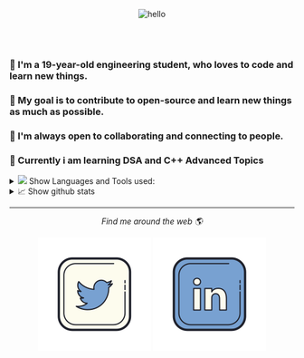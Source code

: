 <p align="center">
    <img width="1000px" src="readme2.gif" alt="hello">
</p>
<br><br>

### :wave: I'm a 19-year-old engineering student, who loves to code and learn new things. <br>
### 🎯 My goal is to contribute to open-source and learn new things as much as possible.<br>
### 🤝 I'm always open to collaborating and connecting to people.<br>
### 🌱 Currently i am learning DSA and C++ Advanced Topics<br>

<details>
    <summary><img src="https://github.githubassets.com/images/mona-whisper.gif" width="27px">  Show Languages and Tools used:
    </summary>
    <p align="left">
        <img src="https://github.com/Anuragmaurya-code/Anuragmaurya-code/blob/master/assests/c.svg" height="50"
            alt="C programming language" />
        <img src="https://github.com/Anuragmaurya-code/Anuragmaurya-code/blob/master/assests/c%2B%2B.svg" height="50"
            alt="C++ programming language" />
        <img src="https://github.com/Anuragmaurya-code/Anuragmaurya-code/blob/master/assests/html.svg" height="50"
            alt="HTML" />
        <img src="https://github.com/Anuragmaurya-code/Anuragmaurya-code/blob/master/assests/python.svg" height="50"
            alt="Python" />
        <img src="https://github.com/Anuragmaurya-code/Anuragmaurya-code/blob/master/assests/git.svg" height="50"
            alt="Git" />
        <img src="https://github.com/Anuragmaurya-code/Anuragmaurya-code/blob/master/assests/vscode.svg" height="50"
            alt="Visual studio code" />
        <img src="https://github.com/Anuragmaurya-code/Anuragmaurya-code/blob/master/assests/anaconda.svg" height="50"
            alt="anaconda" />
    </p>
</details>

<details>
    <summary> 📈 Show github stats</summary>
    <p align="center">
		
		
![Anurag's github activitygraph](https://activity-graph.herokuapp.com/graph?username=Anuragmaurya-code&theme=xcode&border_color=white)
	    
<img width="49.7%" src="https://github-readme-stats.vercel.app/api?username=Anuragmaurya-code&show_icons=true&theme=tokyonight&hide_border=true" />
<img width="49.7%" src="https://github-readme-streak-stats.herokuapp.com/?user=Anuragmaurya-code&show_icons=true&theme=tokyonight&hide_border=true" /
    </p>
</details>
<hr>
<p align="center">
    <i>Find me around the web 🌎</i>
    <p align="center">
        <a href="https://twitter.com/Anurag_799" alt="Twitter"><img
                src="https://github.com/Anuragmaurya-code/Anuragmaurya-code/blob/master/assests/twitter.svg"></a>
        <a href="https://www.linkedin.com/in/anurag-maurya-32a88a200/" alt="Linkedin"><img
                src="https://github.com/Anuragmaurya-code/Anuragmaurya-code/blob/master/assests/linkedin.svg"></a>
    </p>
</p>
